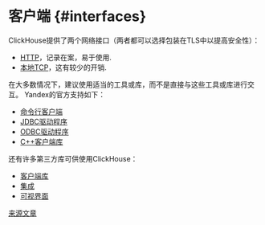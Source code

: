 # 客户端 {#interfaces}

ClickHouse提供了两个网络接口（两者都可以选择包装在TLS中以提高安全性）：

* [HTTP](http.md)，记录在案，易于使用.
* [本地TCP](tcp.md)，这有较少的开销.

在大多数情况下，建议使用适当的工具或库，而不是直接与这些工具或库进行交互。 Yandex的官方支持如下：
* [命令行客户端](cli.md)
* [JDBC驱动程序](jdbc.md)
* [ODBC驱动程序](odbc.md)
* [C++客户端库](cpp.md)

还有许多第三方库可供使用ClickHouse：
* [客户端库](third-party/client_libraries.md)
* [集成](third-party/integrations.md)
* [可视界面](third-party/gui.md)

[来源文章](https://clickhouse.tech/docs/zh/interfaces/) <!--hide-->
